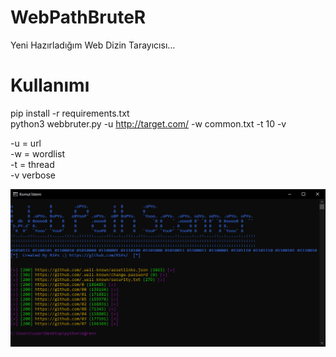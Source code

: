# WebPathBruteR
Yeni Hazırladığım Web Dizin Tarayıcısı...

# Kullanımı
pip install -r requirements.txt<br>
python3 webbruter.py -u http://target.com/ -w common.txt -t 10 -v

-u = url<br>
-w = wordlist<br>
-t = thread<br>
-v verbose<br>

![Screenshot](Ekrangörüntüsü.png)
